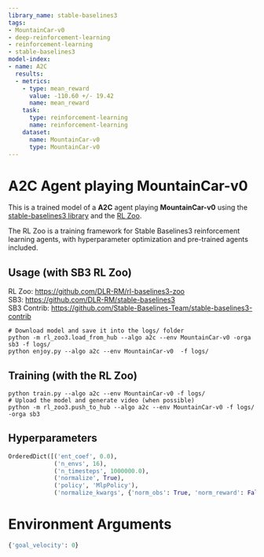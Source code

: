 ```yaml
---
library_name: stable-baselines3
tags:
- MountainCar-v0
- deep-reinforcement-learning
- reinforcement-learning
- stable-baselines3
model-index:
- name: A2C
  results:
  - metrics:
    - type: mean_reward
      value: -110.60 +/- 19.42
      name: mean_reward
    task:
      type: reinforcement-learning
      name: reinforcement-learning
    dataset:
      name: MountainCar-v0
      type: MountainCar-v0
---
```


# **A2C** Agent playing **MountainCar-v0**
This is a trained model of a **A2C** agent playing **MountainCar-v0**
using the [stable-baselines3 library](https://github.com/DLR-RM/stable-baselines3)
and the [RL Zoo](https://github.com/DLR-RM/rl-baselines3-zoo).

The RL Zoo is a training framework for Stable Baselines3
reinforcement learning agents,
with hyperparameter optimization and pre-trained agents included.

## Usage (with SB3 RL Zoo)

RL Zoo: https://github.com/DLR-RM/rl-baselines3-zoo<br/>
SB3: https://github.com/DLR-RM/stable-baselines3<br/>
SB3 Contrib: https://github.com/Stable-Baselines-Team/stable-baselines3-contrib

```
# Download model and save it into the logs/ folder
python -m rl_zoo3.load_from_hub --algo a2c --env MountainCar-v0 -orga sb3 -f logs/
python enjoy.py --algo a2c --env MountainCar-v0  -f logs/
```

## Training (with the RL Zoo)
```
python train.py --algo a2c --env MountainCar-v0 -f logs/
# Upload the model and generate video (when possible)
python -m rl_zoo3.push_to_hub --algo a2c --env MountainCar-v0 -f logs/ -orga sb3
```

## Hyperparameters
```python
OrderedDict([('ent_coef', 0.0),
             ('n_envs', 16),
             ('n_timesteps', 1000000.0),
             ('normalize', True),
             ('policy', 'MlpPolicy'),
             ('normalize_kwargs', {'norm_obs': True, 'norm_reward': False})])
```

# Environment Arguments
```python
{'goal_velocity': 0}
```

